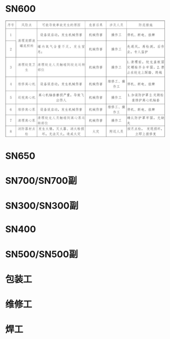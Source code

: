 # SN600

![图片alt](lxfl.jpg "图片title")
# SN650


# SN700/SN700副


# SN300/SN300副


# SN400


# SN500/SN500副


# 包装工


# 维修工


# 焊工

